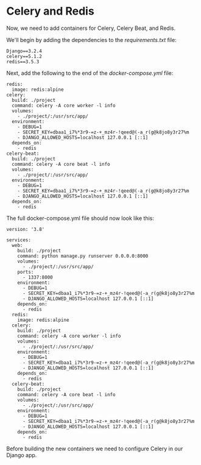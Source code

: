# Celery and Redis

Now, we need to add containers for Celery, Celery Beat, and Redis.

We'll begin by adding the dependencies to the *requirements.txt* file:

```
Django==3.2.4
celery==5.1.2
redis==3.5.3
```

Next, add the following to the end of the *docker-compose.yml* file:

```
redis:
  image: redis:alpine
celery:
  build: ./project
  command: celery -A core worker -l info
  volumes:
    - ./project/:/usr/src/app/
  environment:
    - DEBUG=1
    - SECRET_KEY=dbaa1_i7%*3r9-=z-+_mz4r-!qeed@(-a_r(g@k8jo8y3r27%m
    - DJANGO_ALLOWED_HOSTS=localhost 127.0.0.1 [::1]
  depends_on:
    - redis
celery-beat:
  build: ./project
  command: celery -A core beat -l info
  volumes:
    - ./project/:/usr/src/app/
  environment:
    - DEBUG=1
    - SECRET_KEY=dbaa1_i7%*3r9-=z-+_mz4r-!qeed@(-a_r(g@k8jo8y3r27%m
    - DJANGO_ALLOWED_HOSTS=localhost 127.0.0.1 [::1]
  depends_on:
    - redis
```

The full docker-compose.yml file should now look like this:

```
version: '3.8'

services:
  web:
    build: ./project
    command: python manage.py runserver 0.0.0.0:8000
    volumes:
      - ./project/:/usr/src/app/
    ports:
      - 1337:8000
    environment:
      - DEBUG=1
      - SECRET_KEY=dbaa1_i7%*3r9-=z-+_mz4r-!qeed@(-a_r(g@k8jo8y3r27%m
      - DJANGO_ALLOWED_HOSTS=localhost 127.0.0.1 [::1]
    depends_on:
      - redis
  redis:
    image: redis:alpine
  celery:
    build: ./project
    command: celery -A core worker -l info
    volumes:
      - ./project/:/usr/src/app/
    environment:
      - DEBUG=1
      - SECRET_KEY=dbaa1_i7%*3r9-=z-+_mz4r-!qeed@(-a_r(g@k8jo8y3r27%m
      - DJANGO_ALLOWED_HOSTS=localhost 127.0.0.1 [::1]
    depends_on:
      - redis
  celery-beat:
    build: ./project
    command: celery -A core beat -l info
    volumes:
      - ./project/:/usr/src/app/
    environment:
      - DEBUG=1
      - SECRET_KEY=dbaa1_i7%*3r9-=z-+_mz4r-!qeed@(-a_r(g@k8jo8y3r27%m
      - DJANGO_ALLOWED_HOSTS=localhost 127.0.0.1 [::1]
    depends_on:
      - redis
```

Before building the new containers we need to configure Celery in our Django app.